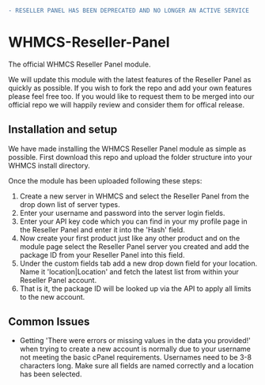 ```diff
- RESELLER PANEL HAS BEEN DEPRECATED AND NO LONGER AN ACTIVE SERVICE
```

# WHMCS-Reseller-Panel
The official WHMCS Reseller Panel module.

We will update this module with the latest features of the Reseller Panel as quickly as possible. If you wish to fork the repo and add your own features please feel free too. If you would like to request them to be merged into our official repo we will happily review and consider them for offical release.

Installation and setup
------
We have made installing the WHMCS Reseller Panel module as simple as possible. First download this repo and upload the folder structure into your WHMCS install directory.

Once the module has been uploaded following these steps:

1. Create a new server in WHMCS and select the Reseller Panel from the drop down list of server types.
2. Enter your username and password into the server login fields.
3. Enter your API key code which you can find in your my profile page in the Reseller Panel and enter it into the 'Hash' field.
4. Now create your first product just like any other product and on the module page select the Reseller Panel server you created and add the package ID from your Reseller Panel into this field.
5. Under the custom fields tab add a new drop down field for your location. Name it 'location|Location' and fetch the latest list from within your Reseller Panel account.
6. That is it, the package ID will be looked up via the API to apply all limits to the new account.

Common Issues
------
* Getting 'There were errors or missing values in the data you provided!' when trying to create a new account is normally due to your username not meeting the basic cPanel requirements. Usernames need to be 3-8 characters long. Make sure all fields are named correctly and a location has been selected.

